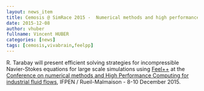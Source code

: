 ```yaml
---
layout: news_item
title: Cemosis @ SimRace 2015 -  Numerical methods and high performance computing for industrial fluid flows
date: 2015-12-08
author: vhuber
fullname: Vincent HUBER
categories: [news]
tags: [cemosis,vivabrain,feelpp]
---
```


R. Tarabay will present  efficient solving strategies for incompressible Navier-Stokes equations for large scale simulations using [Feel++](http://www.feelpp.org) at the [Conference on numerical methods and High Performance Computing for industrial fluid flows](http://www.rs-simrace.com/), IFPEN / Rueil-Malmaison - 8-10 December 2015.

